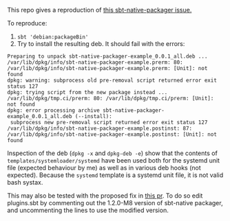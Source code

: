 This repo gives a reproduction of [this sbt-native-packager issue.](https://github.com/sbt/sbt-native-packager/issues/937#issuecomment-277450314)

To reproduce:

1. `sbt 'debian:packageBin'`
2. Try to install the resulting deb. It should fail with the errors:

```
Preparing to unpack sbt-native-packager-example_0.0.1_all.deb ...
/var/lib/dpkg/info/sbt-native-packager-example.prerm: 80: /var/lib/dpkg/info/sbt-native-packager-example.prerm: [Unit]: not found
dpkg: warning: subprocess old pre-removal script returned error exit status 127
dpkg: trying script from the new package instead ...
/var/lib/dpkg/tmp.ci/prerm: 80: /var/lib/dpkg/tmp.ci/prerm: [Unit]: not found
dpkg: error processing archive sbt-native-packager-example_0.0.1_all.deb (--install):
 subprocess new pre-removal script returned error exit status 127
/var/lib/dpkg/info/sbt-native-packager-example.postinst: 87: /var/lib/dpkg/info/sbt-native-packager-example.postinst: [Unit]: not found
```

Inspection of the deb (`dpkg -x` and `dpkg-deb -e`) show that the contents of `templates/systemloader/systemd` have been used both for the systemd unit file (expected behaviour by me) as well as in various deb hooks (not expected). Because the `systemd` template is a systemd unit file, it is not valid bash systax.

This may also be tested with the proposed fix in [this pr](https://github.com/sbt/sbt-native-packager/pull/938). To do so edit plugins.sbt by commenting out the 1.2.0-M8 version of sbt-native packager, and uncommenting the lines to use the modified version.
